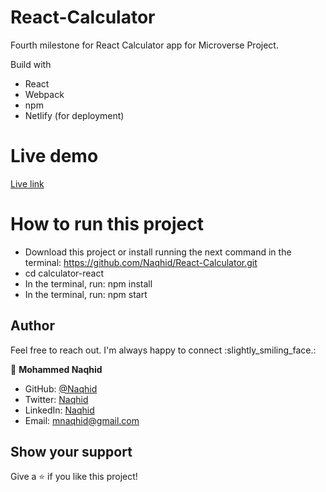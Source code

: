# React-Calculator

Fourth milestone for React Calculator app for Microverse Project.

 Build with

- React
- Webpack
- npm
- Netlify (for deployment)

# Live demo

[Live link](https://mystifying-shockley-510a38.netlify.app/)

# How to run this project

- Download this project or install running the next command in the terminal: https://github.com/Naqhid/React-Calculator.git
- cd calculator-react
- In the terminal, run: npm install
- In the terminal, run: npm start

## Author

Feel free to reach out. I'm always happy to connect :slightly_smiling_face.:


👤 **Mohammed Naqhid**

- GitHub: [@Naqhid](https://github.com/Naqhid)
- Twitter: [Naqhid](https://twitter.com/naqhid)
- LinkedIn: [Naqhid](https://www.linkedin.com/in/mohammed-naqhid-ab3080189/)
- Email: mnaqhid@gmail.com

## Show your support

Give a ⭐️ if you like this project!



